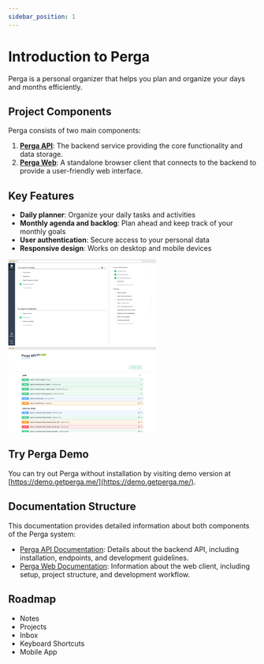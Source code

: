 ```yaml
---
sidebar_position: 1
---
```


# Introduction to Perga

Perga is a personal organizer that helps you plan and organize your days and months efficiently.

## Project Components

Perga consists of two main components:

1. **[Perga API](https://github.com/dbtiunov/perga-api)**: The backend service providing the core functionality and data storage.
2. **[Perga Web](https://github.com/dbtiunov/perga-web)**: A standalone browser client that connects to the backend to provide a user-friendly web interface.

## Key Features

- **Daily planner**: Organize your daily tasks and activities
- **Monthly agenda and backlog**: Plan ahead and keep track of your monthly goals
- **User authentication**: Secure access to your personal data
- **Responsive design**: Works on desktop and mobile devices

<p>
  <img src="/img/planner_screenshot.png" alt="Planner Screenshot" width="300" />
  <span>&nbsp;&nbsp;&nbsp;</span>
  <img src="/img/api_screenshot.png" alt="API Screenshot" width="300" />
</p>

## Try Perga Demo

You can try out Perga without installation by visiting demo version at [https://demo.getperga.me/](https://demo.getperga.me/).

## Documentation Structure

This documentation provides detailed information about both components of the Perga system:

- [Perga API Documentation](./perga-api): Details about the backend API, including installation, endpoints, and development guidelines.
- [Perga Web Documentation](./perga-web): Information about the web client, including setup, project structure, and development workflow.

## Roadmap

* Notes
* Projects
* Inbox
* Keyboard Shortcuts
* Mobile App
